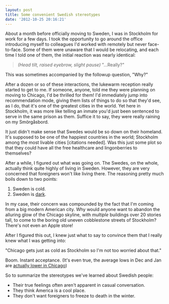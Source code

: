 ```yaml
---
layout: post
title: Some convenient Swedish stereotypes
date: '2012-10-25 20:16:21'
---
```



About a month before officially moving to Sweden, I was in Stockholm for work for a few days. I took the opportunity to go around the office introducing myself to colleagues I'd worked with remotely but never face-to-face. Some of them were unaware that I would be relocating, and each time I told one of them, the initial reaction was nearly identical:

> *(Head tilt, raised eyebrow, slight pause)* "...Really?"

This was sometimes accompanied by the followup question, "Why?"

After a dozen or so of these interactions, the lukewarm reception really started to get to me. If someone, anyone, told me they were planning on moving to Chicago, I'd be thrilled for them! I'd immediately jump into recommendation mode, giving them lists of things to do so that they'd see, as I do, that it's one of the greatest cities in the world. Yet here in Stockholm, it was more like telling an inmate you'd just been sentenced to serve in the same prison as them. Suffice it to say, they were really raining on my Smörgåsbord.

It just didn't make sense that Swedes would be so down on their homeland. It's supposed to be one of the happiest countries in the world; Stockholm among the most livable cities [citations needed]. Was this just some plot so that they could have all the free healthcare and lingonberries to themselves?

After a while, I figured out what was going on. The Swedes, on the whole, actually think quite highly of living in Sweden. However, they are very concerned that foreigners won't like living there. The reasoning pretty much boils down to two points:

1. Sweden is cold.
2. Sweden is [dark](http://blog.meshul.am/2012/07/here-comes-the-darkness/ "Here comes the darkness").

In my case, their concern was compounded by the fact that I'm coming from a big modern American city. Why would anyone want to abandon the alluring glow of the Chicago skyline, with *multiple* buildings over 20 stories tall, to come to the boring old uneven cobblestone streets of Stockholm? There's not even an Apple store!

After I figured this out, I knew just what to say to convince them that I really knew what I was getting into:

"Chicago gets just as cold as Stockholm so I'm not too worried about that."

Boom. Instant acceptance. (It's even true, the average lows in Dec and Jan are [actually lower in Chicago](http://www.weather.com/outlook/travel/vacationplanner/compare/results?from=vac_compare&clocid1=USIL0225&clocid2=SWXX0031))

So to summarize the stereotypes we've learned about Swedish people:

- Their true feelings often aren't apparent in casual conversation.
- They think America is a cool place.
- They don't want foreigners to freeze to death in the winter.


